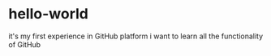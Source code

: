 # hello-world
it's my first experience in GitHub platform
i want to learn all the functionality of GitHub

